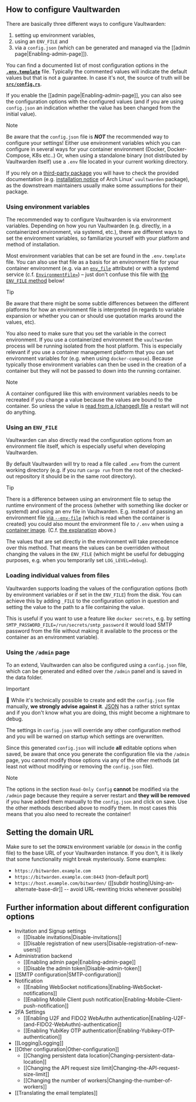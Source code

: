 ## How to configure Vaultwarden

There are basically three different ways to configure Vaultwarden:

1. setting up environment variables,
2. using an `ENV_FILE` and
3. via a `config.json` (which can be generated and managed via the [[admin page|Enabling-admin-page]]).

You can find a documented list of most configuration options in the [**`.env.template`**](https://github.com/dani-garcia/vaultwarden/blob/main/.env.template) file. Typically the commented values will indicate the default values but that is not a guarantee. In case it's not, the source of truth will be [**`src/config.rs`**](https://github.com/dani-garcia/vaultwarden/blob/main/src/config.rs).

If you enable the [[admin page|Enabling-admin-page]], you can also see the configuration options with the configured values (and if you are using `config.json` an indication whether the value has been changed from the initial value).

> [!NOTE]
> Be aware that the `config.json` file is _**NOT**_ the recommended way to configure your settings!
> Either use environment variables which you can configure in several ways for your container environment (Docker, Docker-Compose, K8s etc..)
> Or, when using a standalone binary (not distributed by Vaultwarden itself) use a `.env` file located in your current working directory.

If you rely on a [third-party package](https://github.com/dani-garcia/vaultwarden/wiki/Third-party-packages) you will have to check the provided documentation (e.g. [installation notice](https://gitlab.archlinux.org/archlinux/packaging/packages/vaultwarden/-/blob/main/vaultwarden.install?ref_type=heads) of Arch Linux' `vaultwarden` package), as the downstream maintainers usually make some assumptions for their package.

### Using environment variables

The recommended way to configure Vaultwarden is via environment variables. Depending on how you run Vaultwarden (e.g. directly, in a containerized environment, via systemd, etc.), there are different ways to set the environment variables, so familiarize yourself with your platform and method of installation.

Most environment variables that can be set are found in the `.env.template` file. You can also use that file as a basis for an environment file for your container environment (e.g. via an [`env_file`](https://docs.docker.com/compose/environment-variables/set-environment-variables/#use-the-env_file-attribute) attribute) or with a systemd service (c.f. [`EnvironmentFile=`](https://www.freedesktop.org/software/systemd/man/latest/systemd.exec.html#EnvironmentFile=)) – just don't confuse this file with [the `ENV_FILE` method](#using-an-env_file) below!

> [!TIP]
> Be aware that there might be some subtle differences between the different platforms for how an environment file is interpreted (in regards to variable expansion or whether you can or should use quotation marks around the values, etc).

You also need to make sure that you set the variable in the <a id="correct-environment">correct environment</a>. If you use a containerized environment the `vaultwarden` process will be running isolated from the host platform. This is especially relevant if you use a container management platform that you can set environment variables for (e.g. when using `docker-compose`). Because typically those environment variables can then be used in the creation of a container but they will not be passed to down into the running container.

> [!NOTE]
> A container configured like this with environment variables needs to be recreated if you change a value because the values are bound to the container. So unless the value is [read from a (changed) file](#loading-individual-values-from-files) a restart will not do anything.

### Using an `ENV_FILE`

Vaultwarden can also directly read the configuration options from an environment file itself, which is especially useful when developing Vaultwarden.

By default Vaultwarden will try to read a file called `.env` from the current working directory (e.g. if you run `cargo run` from the root of the checked-out repository it should be in the same root directory).

> [!TIP]
> There is a difference between using an environment file to setup the runtime environment of the process (whether with something like docker or systemd) and using an env file in Vaultwarden. E.g. instead of passing an environment file [via `--env-file`](https://docs.docker.com/compose/environment-variables/set-environment-variables/#substitute-with---env-file) (which is read when the container is created) you could also mount the environment file to `/.env` when using a [container image](https://github.com/dani-garcia/vaultwarden/wiki/Which-container-image-to-use). (C.f. [the explanation](#correct-environment) above.)

The values that are set directly in the environment will take precedence over this method. That means the values can be overridden without changing the values in the `ENV_FILE` (which might be useful for debugging purposes, e.g. when you temporarily set `LOG_LEVEL=debug`).

### Loading individual values from files

Vaultwarden supports loading the values of the configuration options (both by environment variables or if set in the `ENV_FILE`) from the disk. You can achieve this by adding `_FILE` to the configuration option in question and setting the value to the path to a file containing the value.

This is useful if you want to use a feature like `docker secrets`, e.g. by setting `SMTP_PASSWORD_FILE=/run/secrets/smtp_password` it would load SMTP password from the file without making it available to the process or the container as an environment variable).

### Using the `/admin` page

To an extend, Vaultwarden can also be configured using a `config.json` file, which can be generated and edited over the `/admin` panel and is saved in the data folder.

> [!IMPORTANT]
> :pray: While it's technically possible to create and edit the `config.json` file manually, **we strongly advise against it**. [JSON](https://www.json.org/) has a rather strict syntax and if you don't know what you are doing, this might become a nightmare to debug.

The settings in `config.json` will override any other configuration method and you will be warned on startup which settings are overwritten.

Since this generated `config.json` will include **all** editable options when saved, be aware that once you generate the configuration file via the `/admin` page, you cannot modify those options via any of the other methods (at least not without modifying or removing the `config.json` file).

> [!NOTE]
> The options in the section `Read-Only Config` **cannot** be modified via the `/admin` page because they require a server restart and **they will be removed** if you have added them manually to the `config.json` and click on save. Use the other methods described above to modify them. In most cases this means that you also need to recreate the container!

## Setting the domain URL

Make sure to set the `DOMAIN` environment variable (or `domain` in the config file) to the base URL of your Vaultwarden instance. If you don't, it is likely that some functionality might break mysteriously. Some examples:

* `https://bitwarden.example.com`
* `https://bitwarden.example.com:8443` (non-default port)
* `https://host.example.com/bitwarden/` ([[subdir hosting|Using-an-alternate-base-dir]] -- avoid URL-rewriting tricks whenever possible)

## Further information about different configuration options

- Invitation and Signup settings
  - [[Disable invitations|Disable-invitations]]
  - [[Disable registration of new users|Disable-registration-of-new-users]]
- Administration backend
  - [[Enabling admin page|Enabling-admin-page]]
  - [[Disable the admin token|Disable-admin-token]]
- [[SMTP configuration|SMTP-configuration]]
- Notification
  - [[Enabling WebSocket notifications|Enabling-WebSocket-notifications]]
  - [[Enabling Mobile Client push notification|Enabling-Mobile-Client-push-notification]]
- 2FA Settings
  - [[Enabling U2F and FIDO2 WebAuthn authentication|Enabling-U2F-(and-FIDO2-WebAuthn)-authentication]]
  - [[Enabling YubiKey OTP authentication|Enabling-Yubikey-OTP-authentication]]
- [[Logging|Logging]]
- [[Other configuration|Other-configuration]]
  - [[Changing persistent data location|Changing-persistent-data-location]]
  - [[Changing the API request size limit|Changing-the-API-request-size-limit]]
  - [[Changing the number of workers|Changing-the-number-of-workers]]
- [[Translating the email templates]]
